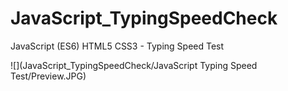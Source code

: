 # JavaScript_TypingSpeedCheck
JavaScript (ES6) HTML5 CSS3 - Typing Speed Test

![](JavaScript_TypingSpeedCheck/JavaScript Typing Speed Test/Preview.JPG)
